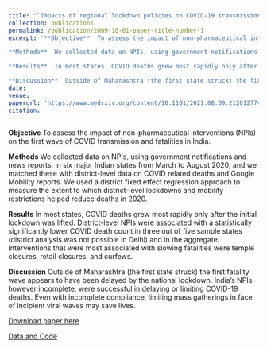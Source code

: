 ```yaml
---
title: "`Impacts of regional lockdown policies on COVID-19 transmission in India in 2020', with Paul Novosad"
collection: publications
permalink: /publication/2009-10-01-paper-title-number-1
excerpt: '**Objective**  To assess the impact of non-pharmaceutical interventions (NPIs) on the first wave of COVID transmission and fatalities in India.

**Methods**  We collected data on NPIs, using government notifications and news reports, in six major Indian states from March to August 2020, and we matched these with district-level data on COVID related deaths and Google Mobility reports. We used a district fixed effect regression approach to measure the extent to which district-level lockdowns and mobility restrictions helped reduce deaths in 2020.

**Results**  In most states, COVID deaths grew most rapidly only after the initial lockdown was lifted. District-level NPIs were associated with a statistically significantly lower COVID death count in three out of five sample states (district analysis was not possible in Delhi) and in the aggregate. Interventions that were most associated with slowing fatalities were temple closures, retail closures, and curfews.

**Discussion**  Outside of Maharashtra (the first state struck) the first fatality wave appears to have been delayed by the national lockdown. India’s NPIs, however incomplete, were successful in delaying or limiting COVID-19 deaths. Even with incomplete compliance, limiting mass gatherings in face of incipient viral waves may save lives.'
date:
venue: 
paperurl: 'https://www.medrxiv.org/content/10.1101/2021.08.09.21261277v1'
citation: 
---
```


**Objective**  To assess the impact of non-pharmaceutical interventions (NPIs) on the first wave of COVID transmission and fatalities in India.

**Methods**  We collected data on NPIs, using government notifications and news reports, in six major Indian states from March to August 2020, and we matched these with district-level data on COVID related deaths and Google Mobility reports. We used a district fixed effect regression approach to measure the extent to which district-level lockdowns and mobility restrictions helped reduce deaths in 2020.

**Results**  In most states, COVID deaths grew most rapidly only after the initial lockdown was lifted. District-level NPIs were associated with a statistically significantly lower COVID death count in three out of five sample states (district analysis was not possible in Delhi) and in the aggregate. Interventions that were most associated with slowing fatalities were temple closures, retail closures, and curfews.

**Discussion**  Outside of Maharashtra (the first state struck) the first fatality wave appears to have been delayed by the national lockdown. India’s NPIs, however incomplete, were successful in delaying or limiting COVID-19 deaths. Even with incomplete compliance, limiting mass gatherings in face of incipient viral waves may save lives.

[Download paper here](https://www.medrxiv.org/content/10.1101/2021.08.09.21261277v1)

[Data and Code](https://github.com/devdatalab/paper-kalra-novosad-india-npi)
